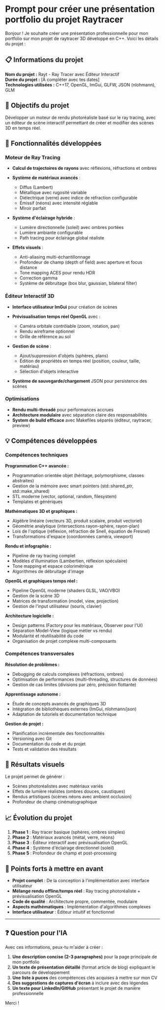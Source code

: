 # Prompt pour créer une présentation portfolio du projet Raytracer

Bonjour ! Je souhaite créer une présentation professionnelle pour mon portfolio sur mon projet de raytracer 3D développé en C++. Voici les détails du projet :

## 📋 Informations du projet

**Nom du projet :** Rayt - Ray Tracer avec Éditeur Interactif  
**Durée du projet :** [À compléter avec tes dates]  
**Technologies utilisées :** C++17, OpenGL, ImGui, GLFW, JSON (nlohmann), GLM

## 🎯 Objectifs du projet

Développer un moteur de rendu photoréaliste basé sur le ray tracing, avec un éditeur de scène interactif permettant de créer et modifier des scènes 3D en temps réel.

## 🚀 Fonctionnalités développées

### Moteur de Ray Tracing
- **Calcul de trajectoires de rayons** avec réflexions, réfractions et ombres
- **Système de matériaux avancés** :
  - Diffus (Lambert)
  - Métallique avec rugosité variable
  - Diélectrique (verre) avec indice de réfraction configurable
  - Émissif (néons) avec intensité réglable
  - Miroir parfait
  
- **Système d'éclairage hybride** :
  - Lumière directionnelle (soleil) avec ombres portées
  - Lumière ambiante configurable
  - Path tracing pour éclairage global réaliste
  
- **Effets visuels** :
  - Anti-aliasing multi-échantillonnage
  - Profondeur de champ (depth of field) avec aperture et focus distance
  - Tone mapping ACES pour rendu HDR
  - Correction gamma
  - Système de débruitage (box blur, gaussian, bilateral filter)

### Éditeur Interactif 3D
- **Interface utilisateur ImGui** pour création de scènes
- **Prévisualisation temps réel OpenGL** avec :
  - Caméra orbitale contrôlable (zoom, rotation, pan)
  - Rendu wireframe optionnel
  - Grille de référence au sol
  
- **Gestion de scène** :
  - Ajout/suppression d'objets (sphères, plans)
  - Édition de propriétés en temps réel (position, couleur, taille, matériau)
  - Sélection d'objets interactive
  
- **Système de sauvegarde/chargement** JSON pour persistence des scènes

### Optimisations
- **Rendu multi-threadé** pour performances accrues
- **Architecture modulaire** avec séparation claire des responsabilités
- **System de build efficace** avec Makefiles séparés (éditeur, raytracer, preview)

## 💡 Compétences développées

### Compétences techniques

**Programmation C++ avancée :**
- Programmation orientée objet (héritage, polymorphisme, classes abstraites)
- Gestion de la mémoire avec smart pointers (std::shared_ptr, std::make_shared)
- STL moderne (vector, optional, random, filesystem)
- Templates et génériques

**Mathématiques 3D et graphiques :**
- Algèbre linéaire (vecteurs 3D, produit scalaire, produit vectoriel)
- Géométrie analytique (intersections rayon-sphère, rayon-plan)
- Lois de l'optique (réflexion, réfraction de Snell, équation de Fresnel)
- Transformations d'espace (coordonnées caméra, viewport)

**Rendu et infographie :**
- Pipeline de ray tracing complet
- Modèles d'illumination (Lambertien, réflexion spéculaire)
- Tone mapping et espace colorimétrique
- Algorithmes de débruitage d'image

**OpenGL et graphiques temps réel :**
- Pipeline OpenGL moderne (shaders GLSL, VAO/VBO)
- Gestion de la scène 3D
- Matrices de transformation (model, view, projection)
- Gestion de l'input utilisateur (souris, clavier)

**Architecture logicielle :**
- Design patterns (Factory pour les matériaux, Observer pour l'UI)
- Séparation Model-View (logique métier vs rendu)
- Modularité et réutilisabilité du code
- Organisation de projet complexe multi-composants

### Compétences transversales

**Résolution de problèmes :**
- Debugging de calculs complexes (réfractions, ombres)
- Optimisation de performances (multi-threading, structures de données)
- Gestion de cas limites (divisions par zéro, précision flottante)

**Apprentissage autonome :**
- Étude de concepts avancés de graphiques 3D
- Intégration de bibliothèques externes (ImGui, nlohmann/json)
- Adaptation de tutoriels et documentation technique

**Gestion de projet :**
- Planification incrémentale des fonctionnalités
- Versioning avec Git
- Documentation du code et du projet
- Tests et validation des résultats

## 🎨 Résultats visuels

Le projet permet de générer :
- Scènes photoréalistes avec matériaux variés
- Effets de lumière réalistes (ombres douces, caustiques)
- Rendus artistiques (scènes néons avec ambient occlusion)
- Profondeur de champ cinématographique

## 📈 Évolution du projet

1. **Phase 1** : Ray tracer basique (sphères, ombres simples)
2. **Phase 2** : Matériaux avancés (métal, verre, néons)
3. **Phase 3** : Éditeur interactif avec prévisualisation OpenGL
4. **Phase 4** : Système d'éclairage directionnel (soleil)
5. **Phase 5** : Profondeur de champ et post-processing

## 🎯 Points forts à mettre en avant

- **Projet complet** : De la conception à l'implémentation avec interface utilisateur
- **Mélange rendu offline/temps réel** : Ray tracing photoréaliste + prévisualisation OpenGL
- **Code de qualité** : Architecture propre, commentée, modulaire
- **Aspects mathématiques** : Implémentation d'algorithmes complexes
- **Interface utilisateur** : Éditeur intuitif et fonctionnel

---

## ❓ Question pour l'IA

Avec ces informations, peux-tu m'aider à créer :

1. **Une description concise (2-3 paragraphes)** pour la page principale de mon portfolio
2. **Un texte de présentation détaillé** (format article de blog) expliquant le parcours de développement
3. **Une liste à puces** des compétences clés acquises à mettre sur mon CV
4. **Des suggestions de captures d'écran** à inclure avec des légendes
5. **Un texte pour LinkedIn/GitHub** présentant le projet de manière professionnelle

Merci !
